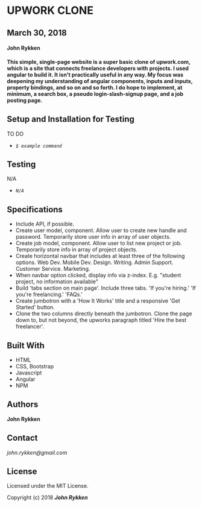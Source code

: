 # UPWORK CLONE

## March 30, 2018

#### John Rykken

#### This simple, single-page website is a super basic clone of upwork.com, which is a site that connects freelance developers with projects. I used angular to build it. It isn't practically useful in any way. My focus was deepening my understanding of angular components, inputs and inputs, property bindings, and so on and so forth. I do hope to implement, at minimum, a search box, a pseudo login-slash-signup page, and a job posting page.      

## Setup and Installation for Testing

TO DO

* _`$ example command`_

## Testing

N/A

* _`N/A`_

## Specifications

* Include API, if possible. 
* Create user model, component. Allow user to create new handle and password. Temporarily store user info in array of user objects.
* Create job model, component. Allow user to list new project or job. Temporarily store info in array of project objects.
* Create horizontal navbar that includes at least three of the following options. Web Dev. Mobile Dev. Design. Writing. Admin Support. Customer Service. Marketing.
* When navbar option clicked, display info via z-index. E.g. "student project, no information available"
* Build 'tabs section on main page'. Include three tabs. 'If you're hiring.' 'If you're freelancing.' 'FAQs.'
* Create jumbotron with a 'How It Works' title and a responsive 'Get Started' button.
* Clone the two columns directly beneath the jumbotron. Clone the page down to, but not beyond, the upworks paragraph titled 'Hire the best freelancer'.

## Built With

* HTML
* CSS, Bootstrap
* Javascript
* Angular
* NPM

## Authors

**John Rykken**

## Contact

_john.rykken@gmail.com_

## License

Licensed under the MIT License.

  <!-- ## Acknowledgments -->

Copyright (c) 2018 **_John Rykken_**
